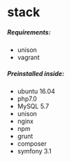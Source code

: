 # stack

##### Requirements:
- unison
- vagrant

##### Preinstalled inside:
- ubuntu 16.04
- php7.0
- MySQL 5.7
- unison
- nginx
- npm
- grunt
- composer
- symfony 3.1


